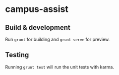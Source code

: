# campus-assist

## Build & development

Run `grunt` for building and `grunt serve` for preview.

## Testing

Running `grunt test` will run the unit tests with karma.
